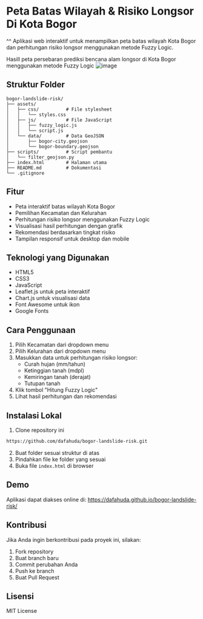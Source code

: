 # Peta Batas Wilayah & Risiko Longsor Di Kota Bogor
^^
Aplikasi web interaktif untuk menampilkan peta batas wilayah Kota Bogor dan perhitungan risiko longsor menggunakan metode Fuzzy Logic.

Hasill peta persebaran prediksi bencana alam longsor di Kota Bogor menggunakan metode Fuzzy Logic
![image](https://github.com/user-attachments/assets/8052c71c-3b77-49be-ab66-dba43da4f262)

## Struktur Folder

```
bogor-landslide-risk/
├── assets/
│   ├── css/          # File stylesheet
│   │   └── styles.css
│   ├── js/           # File JavaScript
│   │   ├── fuzzy_logic.js
│   │   └── script.js
│   └── data/         # Data GeoJSON
│       ├── bogor-city.geojson
│       └── bogor-boundary.geojson
├── scripts/          # Script pembantu
│   └── filter_geojson.py
├── index.html        # Halaman utama
├── README.md         # Dokumentasi
└── .gitignore
```

## Fitur

- Peta interaktif batas wilayah Kota Bogor
- Pemilihan Kecamatan dan Kelurahan
- Perhitungan risiko longsor menggunakan Fuzzy Logic
- Visualisasi hasil perhitungan dengan grafik
- Rekomendasi berdasarkan tingkat risiko
- Tampilan responsif untuk desktop dan mobile

## Teknologi yang Digunakan

- HTML5
- CSS3
- JavaScript
- Leaflet.js untuk peta interaktif
- Chart.js untuk visualisasi data
- Font Awesome untuk ikon
- Google Fonts

## Cara Penggunaan

1. Pilih Kecamatan dari dropdown menu
2. Pilih Kelurahan dari dropdown menu
3. Masukkan data untuk perhitungan risiko longsor:
   - Curah hujan (mm/tahun)
   - Ketinggian tanah (mdpl)
   - Kemiringan tanah (derajat)
   - Tutupan tanah
4. Klik tombol "Hitung Fuzzy Logic"
5. Lihat hasil perhitungan dan rekomendasi

## Instalasi Lokal

1. Clone repository ini
```bash
https://github.com/dafahuda/bogor-landslide-risk.git
```

2. Buat folder sesuai struktur di atas
3. Pindahkan file ke folder yang sesuai
4. Buka file `index.html` di browser

## Demo

Aplikasi dapat diakses online di: https://dafahuda.github.io/bogor-landslide-risk/

## Kontribusi

Jika Anda ingin berkontribusi pada proyek ini, silakan:
1. Fork repository
2. Buat branch baru
3. Commit perubahan Anda
4. Push ke branch
5. Buat Pull Request

## Lisensi

MIT License 
